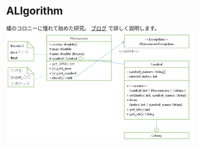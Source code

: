 # ALIgorithm
蟻のコロニーに憧れて始めた研究。
[ブログ](https://912.hateblo.jp/archive/category/%E8%9F%BB%E3%82%B4%E3%83%AA%E3%82%BA%E3%83%A0) で詳しく説明します。
![](クラス図1.png)
